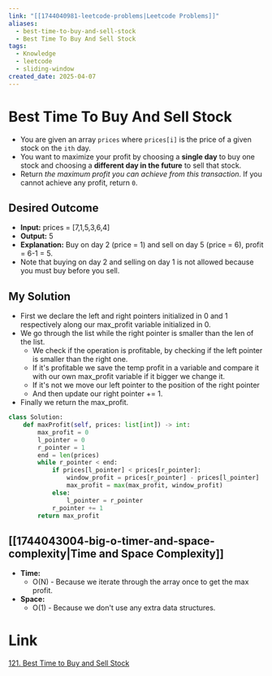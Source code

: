 ```yaml
---
link: "[[1744040981-leetcode-problems|Leetcode Problems]]"
aliases:
  - best-time-to-buy-and-sell-stock
  - Best Time To Buy And Sell Stock
tags:
  - Knowledge
  - leetcode
  - sliding-window
created_date: 2025-04-07
---
```

# Best Time To Buy And Sell Stock
- You are given an array `prices` where `prices[i]` is the price of a given stock on the `ith` day.
- You want to maximize your profit by choosing a **single day** to buy one stock and choosing a **different day in the future** to sell that stock.
- Return _the maximum profit you can achieve from this transaction_. If you cannot achieve any profit, return `0`.
## Desired Outcome
- **Input:** prices = [7,1,5,3,6,4]
- **Output:** 5
- **Explanation:** Buy on day 2 (price = 1) and sell on day 5 (price = 6), profit = 6-1 = 5.
- Note that buying on day 2 and selling on day 1 is not allowed because you must buy before you sell.
## My Solution
- First we declare the left and right pointers initialized in 0 and 1 respectively along our max_profit variable initialized in 0.
- We go through the list while the right pointer is smaller than the len of the list.
	- We check if the operation is profitable, by checking if the left pointer is smaller than the right one.
	- If it's profitable we save the temp profit in a variable and compare it with our own max_profit variable if it bigger we change it.
	- If it's not we move our left pointer to the position of the right pointer
	- And then update our right pointer += 1.
- Finally we return the max_profit.

```python
class Solution:
	def maxProfit(self, prices: list[int]) -> int:
		max_profit = 0
		l_pointer = 0 
		r_pointer = 1
		end = len(prices)
		while r_pointer < end:
			if prices[l_pointer] < prices[r_pointer]:
				window_profit = prices[r_pointer] - prices[l_pointer]
				max_profit = max(max_profit, window_profit)
			else:
				l_pointer = r_pointer
			r_pointer += 1
		return max_profit
```
## [[1744043004-big-o-timer-and-space-complexity|Time and Space Complexity]]
- **Time:**
	- O(N) - Because we iterate through the array once to get the max profit.
- **Space:**
	- O(1) - Because we don't use any extra data structures.
# Link
[121. Best Time to Buy and Sell Stock](https://leetcode.com/problems/best-time-to-buy-and-sell-stock/)